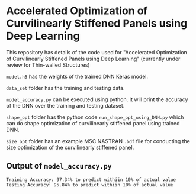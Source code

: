 # Accelerated Optimization of Curvilinearly Stiffened Panels using Deep Learning

This repository has details of the code used for "Accelerated Optimization of Curvilinearly Stiffened Panels using Deep Learning" (currently under review for Thin-walled Structures)

`model.h5` has the weights of the trained DNN Keras model.

`data_set` folder has the training and testing data. 

`model_accuracy.py` can be executed using python. It will print the accuracy of the DNN over the training and testing dataset.

`shape_opt` folder has the python code `run_shape_opt_using_DNN.py` which can do shape optimization of curvilinearly stiffened panel using trained DNN. 

`size_opt` folder has an example MSC.NASTRAN `.bdf` file for conducting the size optimization of the curvilinearly stiffened panel.

## Output of `model_accuracy.py`

```
Training Accuracy: 97.34% to predict withiin 10% of actual value
Testing Accuracy: 95.84% to predict withiin 10% of actual value
```
